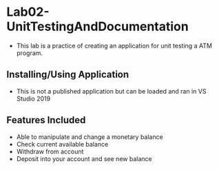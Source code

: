 # Lab02-UnitTestingAndDocumentation

- This lab is a practice of creating an application for unit testing a ATM program.

## Installing/Using Application
- This is not a published application but can be loaded and ran in VS Studio 2019

## Features Included
- Able to manipulate and change a monetary balance
- Check current available balance
- Withdraw from account
- Deposit into your account and see new balance

